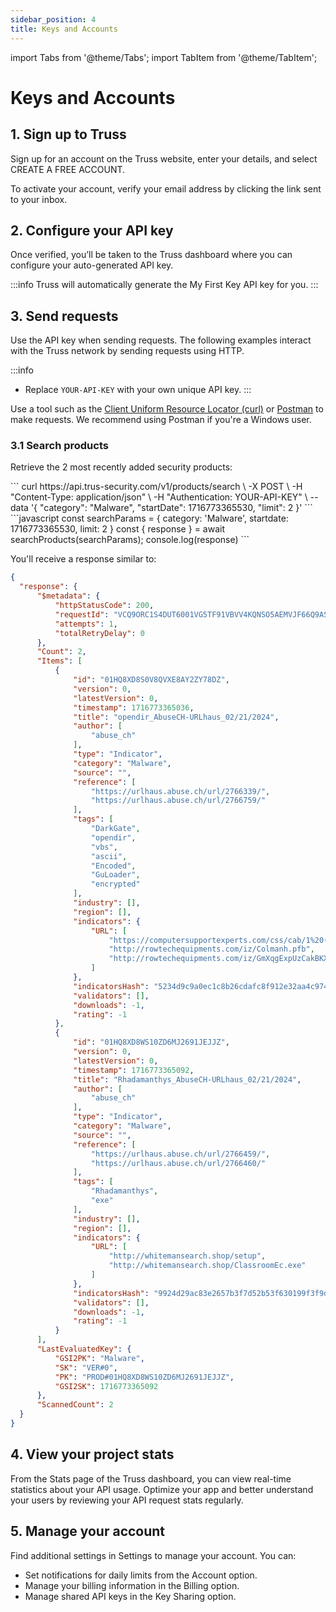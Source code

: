 ```yaml
---
sidebar_position: 4
title: Keys and Accounts
---
```


import Tabs from '@theme/Tabs';
import TabItem from '@theme/TabItem';

# Keys and Accounts

## 1. Sign up to Truss
Sign up for an account on the Truss website, enter your details, and select CREATE A FREE ACCOUNT.

To activate your account, verify your email address by clicking the link sent to your inbox.

## 2. Configure your API key
Once verified, you’ll be taken to the Truss dashboard where you can configure your auto-generated API key.

:::info
Truss will automatically generate the My First Key API key for you.
:::

## 3. Send requests
Use the API key when sending requests. The following examples interact with the Truss network by sending requests using HTTP.

:::info
* Replace `YOUR-API-KEY` with your own unique API key.
:::

Use a tool such as the [Client Uniform Resource Locator (curl)](https://curl.se/) or [Postman](https://www.postman.com/downloads/) to make requests. We recommend using Postman if you're a Windows user.


### 3.1 Search products

Retrieve the 2 most recently added security products:

<Tabs>
  <TabItem value="curl" label="curl" >
```
  curl https://api.trus-security.com/v1/products/search \
      -X POST \
      -H "Content-Type: application/json" \
      -H "Authentication: YOUR-API-KEY" \
      --data '{
        "category": "Malware",
        "startDate": 1716773365530,
        "limit": 2
      }'
```
  </TabItem>
  <TabItem value="javascript" label="javascript">
```javascript
  const searchParams = {
    category: 'Malware',
    startdate: 1716773365530,
    limit: 2
  }
  const { response } = await searchProducts(searchParams);
  console.log(response)
```
  </TabItem>
</Tabs>


You'll receive a response similar to:

```json
{
  "response": {
      "$metadata": {
          "httpStatusCode": 200,
          "requestId": "VCQ9ORC1S4DUT6001VG5TF91VBVV4KQNSO5AEMVJF66Q9ASUAAJG",
          "attempts": 1,
          "totalRetryDelay": 0
      },
      "Count": 2,
      "Items": [
          {
              "id": "01HQ8XD8S0V8QVXE8AY2ZY78DZ",
              "version": 0,
              "latestVersion": 0,
              "timestamp": 1716773365036,
              "title": "opendir_AbuseCH-URLhaus_02/21/2024",
              "author": [
                  "abuse_ch"
              ],
              "type": "Indicator",
              "category": "Malware",
              "source": "",
              "reference": [
                  "https://urlhaus.abuse.ch/url/2766339/",
                  "https://urlhaus.abuse.ch/url/2766759/"
              ],
              "tags": [
                  "DarkGate",
                  "opendir",
                  "vbs",
                  "ascii",
                  "Encoded",
                  "GuLoader",
                  "encrypted"
              ],
              "industry": [],
              "region": [],
              "indicators": {
                  "URL": [
                      "https://computersupportexperts.com/css/cab/1%20(31).vbs",
                      "http://rowtechequipments.com/iz/Colmanh.pfb",
                      "http://rowtechequipments.com/iz/GmXqgExpUzCakBKX138.bin"
                  ]
              },
              "indicatorsHash": "5234d9c9a0ec1c8b26cdafc8f912e32aa4c97456ab830ee9b3af8d1640ef680c",
              "validators": [],
              "downloads": -1,
              "rating": -1
          },
          {
              "id": "01HQ8XD8WS10ZD6MJ2691JEJJZ",
              "version": 0,
              "latestVersion": 0,
              "timestamp": 1716773365092,
              "title": "Rhadamanthys_AbuseCH-URLhaus_02/21/2024",
              "author": [
                  "abuse_ch"
              ],
              "type": "Indicator",
              "category": "Malware",
              "source": "",
              "reference": [
                  "https://urlhaus.abuse.ch/url/2766459/",
                  "https://urlhaus.abuse.ch/url/2766460/"
              ],
              "tags": [
                  "Rhadamanthys",
                  "exe"
              ],
              "industry": [],
              "region": [],
              "indicators": {
                  "URL": [
                      "http://whitemansearch.shop/setup",
                      "http://whitemansearch.shop/ClassroomEc.exe"
                  ]
              },
              "indicatorsHash": "9924d29ac83e2657b3f7d52b53f630199f3f9de17ba6fcc59df4e3b983169436",
              "validators": [],
              "downloads": -1,
              "rating": -1
          }
      ],
      "LastEvaluatedKey": {
          "GSI2PK": "Malware",
          "SK": "VER#0",
          "PK": "PROD#01HQ8XD8WS10ZD6MJ2691JEJJZ",
          "GSI2SK": 1716773365092
      },
      "ScannedCount": 2
  }
}
```

## 4. View your project stats
From the Stats page of the Truss dashboard, you can view real-time statistics about your API usage. Optimize your app and better understand your users by reviewing your API request stats regularly.


## 5. Manage your account
Find additional settings in Settings to manage your account. You can:

* Set notifications for daily limits from the Account option.
* Manage your billing information in the Billing option.
* Manage shared API keys in the Key Sharing option.

